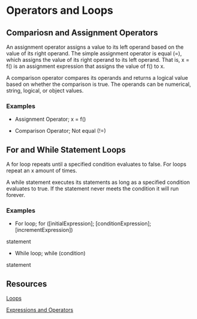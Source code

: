 # Operators and Loops

## Compariosn and Assignment Operators

An assignment operator assigns a value to its left operand based on the value of its right operand. The simple assignment operator is equal (=), which assigns the value of its right operand to its left operand. That is, x = f() is an assignment expression that assigns the value of f() to x.

A comparison operator compares its operands and returns a logical value based on whether the comparison is true. The operands can be numerical, string, logical, or object values.

### Examples

- Assignment Operator; x = f()

- Comparison Operator; Not equal (!=)

## For and While Statement Loops

A for loop repeats until a specified condition evaluates to false. For loops repeat an x amount of times.

A while statement executes its statements as long as a specified condition evaluates to true. If the statement never meets the condition it will run forever.

### Examples

- For loop; for ([initialExpression]; [conditionExpression]; [incrementExpression])
 
 statement
 
 - While loop; while (condition)
 
 statement
 
 ## Resources
 
 [Loops](https://developer.mozilla.org/en-US/docs/Web/JavaScript/Guide/Loops_and_iteration#while_statement)
 
 [Expressions and Operators](https://developer.mozilla.org/en-US/docs/Web/JavaScript/Guide/Expressions_and_Operators)
  

